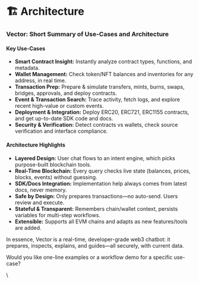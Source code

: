 # 🏗️ Architecture

### Vector: Short Summary of Use-Cases and Architecture

#### Key Use-Cases

* **Smart Contract Insight:** Instantly analyze contract types, functions, and metadata.
* **Wallet Management:** Check token/NFT balances and inventories for any address, in real time.
* **Transaction Prep:** Prepare & simulate transfers, mints, burns, swaps, bridges, approvals, and deploy contracts.
* **Event & Transaction Search:** Trace activity, fetch logs, and explore recent high-value or custom events.
* **Deployment & Integration:** Deploy ERC20, ERC721, ERC1155 contracts, and get up-to-date SDK code and docs.
* **Security & Verification:** Detect contracts vs wallets, check source verification and interface compliance.

#### Architecture Highlights

* **Layered Design:** User chat flows to an intent engine, which picks purpose-built blockchain tools.
* **Real-Time Blockchain:** Every query checks live state (balances, prices, blocks, events) without guessing.
* **SDK/Docs Integration:** Implementation help always comes from latest docs, never memory.
* **Safe by Design:** Only prepares transactions—no auto-send. Users review and execute.
* **Stateful & Transparent:** Remembers chain/wallet context, persists variables for multi-step workflows.
* **Extensible:** Supports all EVM chains and adapts as new features/tools are added.

In essence, Vector is a real-time, developer-grade web3 chatbot: it prepares, inspects, explains, and guides—all securely, with current data.

Would you like one-line examples or a workflow demo for a specific use-case?

\
